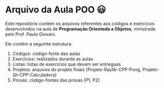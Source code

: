 # Arquivo da Aula POO :smiley:

Este repositório contém os arquivos referentes aos códigos e exercícios desenvolvidos na aula de **Programação Orientada a Objetos**, ministrada pelo Prof. Paulo Giovani.

Ele contém a seguinte estrutura:

1. Códigos: código-fonte das aulas
2. Exercícios: realizados durante as aulas
3. Listas: listas de exercícios que devem ser entregues
4. Projetos: arquivos do projeto finais [Projeto-Raylib-CPP-Pong, Projeto-Qt-CPP-Calculadora]
5. Provas: código-fontes das provas [P1, P2]
